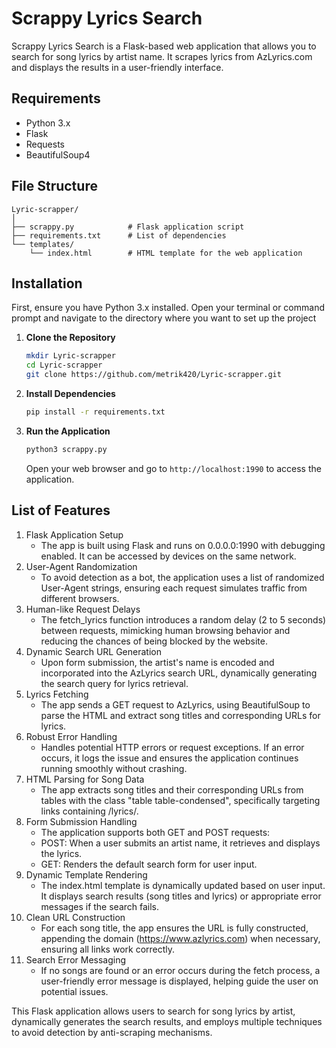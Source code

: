 # Scrappy Lyrics Search

Scrappy Lyrics Search is a Flask-based web application that allows you to search for song lyrics by artist name. It scrapes lyrics from AzLyrics.com and displays the results in a user-friendly interface.

## Requirements

- Python 3.x
- Flask
- Requests
- BeautifulSoup4

## File Structure

```
Lyric-scrapper/
│
├── scrappy.py            # Flask application script
├── requirements.txt      # List of dependencies
└── templates/
    └── index.html        # HTML template for the web application
```

## Installation

First, ensure you have Python 3.x installed. Open your terminal or command prompt and navigate to the directory where you want to set up the project

1. **Clone the Repository**

   ```bash
   mkdir Lyric-scrapper
   cd Lyric-scrapper
   git clone https://github.com/metrik420/Lyric-scrapper.git
   ```

2. **Install Dependencies**

   ```bash
   pip install -r requirements.txt
   ```

5. **Run the Application**

   ```bash
   python3 scrappy.py
   ```

   Open your web browser and go to `http://localhost:1990` to access the application.

## List of Features

1. Flask Application Setup
   - The app is built using Flask and runs on 0.0.0.0:1990 with debugging enabled. It can be accessed by devices on the same network.
2. User-Agent Randomization
   - To avoid detection as a bot, the application uses a list of randomized User-Agent strings, ensuring each request simulates traffic from different browsers.
3. Human-like Request Delays
   - The fetch_lyrics function introduces a random delay (2 to 5 seconds) between requests, mimicking human browsing behavior and reducing the chances of being blocked by the website.
4. Dynamic Search URL Generation
   - Upon form submission, the artist's name is encoded and incorporated into the AzLyrics search URL, dynamically generating the search query for lyrics retrieval.
5. Lyrics Fetching
   - The app sends a GET request to AzLyrics, using BeautifulSoup to parse the HTML and extract song titles and corresponding URLs for lyrics.
6. Robust Error Handling
   - Handles potential HTTP errors or request exceptions. If an error occurs, it logs the issue and ensures the application continues running smoothly without crashing.
7. HTML Parsing for Song Data
   - The app extracts song titles and their corresponding URLs from tables with the class "table table-condensed", specifically targeting links containing /lyrics/.
8. Form Submission Handling
   - The application supports both GET and POST requests:
   - POST: When a user submits an artist name, it retrieves and displays the lyrics.
   - GET: Renders the default search form for user input.
9. Dynamic Template Rendering
    - The index.html template is dynamically updated based on user input. It displays search results (song titles and lyrics) or appropriate error messages if the search fails.
10. Clean URL Construction
    - For each song title, the app ensures the URL is fully constructed, appending the domain (https://www.azlyrics.com) when necessary, ensuring all links work correctly.
11. Search Error Messaging
    - If no songs are found or an error occurs during the fetch process, a user-friendly error message is displayed, helping guide the user on potential issues.
      
This Flask application allows users to search for song lyrics by artist, dynamically generates the search results, and employs multiple techniques to avoid detection by anti-scraping mechanisms.
